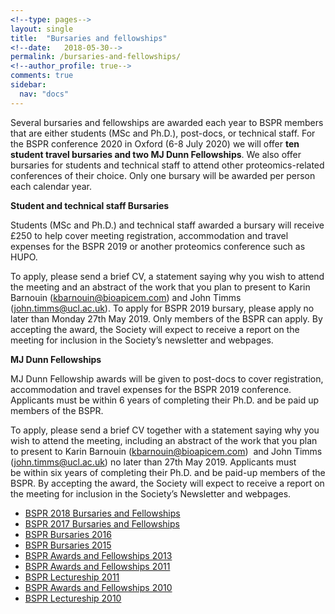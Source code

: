 ```yaml
---
<!--type: pages-->
layout: single
title:  "Bursaries and fellowships"
<!--date:   2018-05-30-->
permalink: /bursaries-and-fellowships/
<!--author_profile: true-->
comments: true
sidebar:
  nav: "docs"
---
```



Several bursaries and fellowships are awarded each year to BSPR members that are either students (MSc and Ph.D.), post-docs, or technical staff. For the BSPR conference 2020 in Oxford (6-8 July 2020) we will offer **ten student travel bursaries and two MJ Dunn Fellowships**. We also offer bursaries for students and technical staff to attend other proteomics-related conferences of their choice. Only one bursary will be awarded per person each calendar year.


**Student and technical staff Bursaries**

Students (MSc and Ph.D.) and technical staff awarded a bursary will receive £250 to help cover meeting registration, accommodation and travel expenses for the BSPR 2019 or another proteomics conference such as HUPO. 

To apply, please send a brief CV, a statement saying why you wish to attend the meeting and an abstract of the work that you plan to present to Karin Barnouin (kbarnouin@bioapicem.com) and John Timms (john.timms@ucl.ac.uk). To apply for BSPR 2019 bursary, please apply no later than Monday 27th May 2019. Only members of the BSPR can apply. By accepting the award, the Society will expect to receive a report on the meeting for inclusion in the Society’s newsletter and webpages.

**MJ Dunn Fellowships**

MJ Dunn Fellowship awards will be given to post-docs to cover registration, accommodation and travel expenses for the BSPR 2019 conference. Applicants must be within 6 years of completing their Ph.D. and be paid up members of the BSPR. 

To apply, please send a brief CV together with a statement saying why you wish to attend the meeting, including an abstract of the work that you plan to present to Karin Barnouin (kbarnouin@bioapicem.com)  and John Timms (john.timms@ucl.ac.uk) no later than 27th May 2019. Applicants must be within six years of completing their Ph.D. and be paid-up members of the BSPR. By accepting the award, the Society will expect to receive a report on the meeting for inclusion in the Society’s Newsletter and webpages.



- [BSPR 2018 Bursaries and Fellowships]({{site.baseurl}}/bspr-2018-bursaries-and-fellowships)
- [BSPR 2017 Bursaries and Fellowships]({{site.baseurl}}/bspr-2017-bursaries-and-fellowships)
- [BSPR Bursaries 2016]({{site.baseurl}}/bspr-bursaries-2016)
- [BSPR Bursaries 2015]({{site.baseurl}}/bspr-bursaries-2015)
- [BSPR Awards and Fellowships 2013]({{site.baseurl}}/sbspr-awards-and-fellowships-2013 )
- [BSPR Awards and Fellowships 2011]({{site.baseurl}}//bspr-awards-and-fellowships-2011 )
- [BSPR Lectureship 2011]({{site.baseurl}}/bspr-lectureship-2011 )
- [BSPR Awards and Fellowships 2010]({{site.baseurl}}/bspr-awards-and-fellowships-2010 )
- [BSPR Lectureship 2010]({{site.baseurl}}/bspr-lectureship-2010 )
